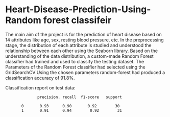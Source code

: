 # Heart-Disease-Prediction-Using-Random forest classifeir
The main aim of the project is for the prediction of heart disease based on 14 attributes like age, sex, resting blood pressure, etc. In the preprocessing stage, the distribution of each attribute is studied and understood the relationship between each other using the Seaborn library. Based on the understanding of the data distribution, a custom-made Random Forest classifier had trained and used to classify the testing dataset. The Parameters of the Random Forest classifier had selected using the GridSearchCV Using the chosen parameters 
random-forest had produced a classification accuracy of 91.8%. 

Classification report on test data:


                  precision. recall  f1-score   support

           0       0.93      0.90       0.92        30
           1       0.91      0.94        0.92        31

  

